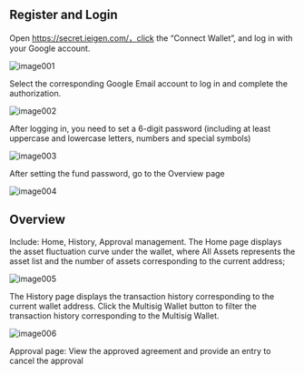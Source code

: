 ## Register and Login
Open https://secret.ieigen.com/，click the “Connect Wallet”, and log in with your Google account.

![image001](https://github.com/ieigen/ieigen.github.io/raw/main/docs/images/usage/image001.png)

Select the corresponding Google Email account to log in and complete the authorization. 

![image002](https://github.com/ieigen/ieigen.github.io/raw/main/docs/images/usage/image002.png)

After logging in, you need to set a 6-digit password (including at least uppercase and lowercase letters, numbers and special symbols)

![image003](https://github.com/ieigen/ieigen.github.io/raw/main/docs/images/usage/image003.png)

After setting the fund password, go to the Overview page

![image004](https://github.com/ieigen/ieigen.github.io/raw/main/docs/images/usage/image004.png)

## Overview
Include: Home, History, Approval management. The Home page displays the asset fluctuation curve under the wallet, where All Assets represents the asset list and the number of assets corresponding to the current address;

![image005](https://github.com/ieigen/ieigen.github.io/raw/main/docs/images/usage/image005.png)



The History page displays the transaction history corresponding to the current wallet address. Click the Multisig Wallet button to filter the transaction history corresponding to the Multisig Wallet.

![image006](https://github.com/ieigen/ieigen.github.io/raw/main/docs/images/usage/image006.png)

Approval page: View the approved agreement and provide an entry to cancel the approval
